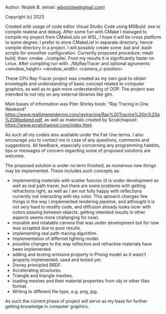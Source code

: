 Author: Wojtek B. (email: wboojztee@gmail.com)

Copyright (c) 2023

Created with usage of code editor Visual Studio Code using MSBuild .exe to compile realese and debug. After some fun with CMake I managed to compile my project from CMakeLists on WSL, I hope it will be cross platform to some degree. I prefer to store CMakeList in separate directory, hence compile directory in a project. I will possibly create some .bat and .bash scripts for smoother configuration. Currently proposed procedure: mkdir build, then: cmake ../compile/. From my results it is significantly faster on Linux. After compiling run with: ./MyRayTracer and optional agruments: <window_height> <window_width> <camera_z-position>

These CPU Ray-Tracer project was created as my own goal to obtain knowlegde and understanding of basic concept related to computer graphics, as well as to gain more understanding of OOP. The project was intended to not rely on any external libraries like glm.

Main bases of information was Piter Shirley book: "Ray Tracing in One Weekend" https://www.realtimerendering.com/raytracing/Ray%20Tracing%20in%20a%20Weekend.pdf, as well as materials created by Scratchapixel: https://www.scratchapixel.com/index.html. 

As such all my codeis also available under the Fair Use terms. I also encourage you to contact me in case of any questions, comments and suggestions. All feedback, especially concerning any programming habbits, tips or messages of concern regarding some of proposed solutions are welcome. 

The proposed solution is under no term finished, as numerous new things may be implemented. These includes such concepts as:
- implementing materials with scatter funcion (it is under development as well as real path tracer, but there are some problems with getting refractions right, as well as I am not fully happy with reflections currently not interacting with sky color. This aproach changes few things in the way I implemented rendering pipeline, and althought it is not very hard to modify code, and diffusion already looks nicer with colors passing between objects, getting intended results in other aspects seems more challanging for now).
- movable and rotatable camera that was under development but for now was scrapted due to poor results.
- implementing real path-tracing algorithm.
- implementation of differnet lighting model.
- possible changes to the way reflective and refractive materials have been implemented.
- adding and testing emissive property in Phong model as it wasn't properly implemented, used and tested yet.
- Disney principled BRDF.
- Accelerating structures.
- Triangle and triangle meshes. 
- loading meshes and their material properties from obj or other files format.
- Writing to different file type, e.g. png, jpg.

As such the current phase of project will serve as my base for further getting knowledge in computer graphics.
